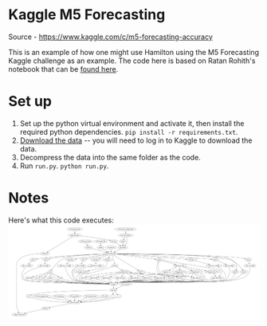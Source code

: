 # Kaggle M5 Forecasting
Source - https://www.kaggle.com/c/m5-forecasting-accuracy

This is an example of how one might use Hamilton using the M5 Forecasting Kaggle
challenge as an example. The code here is based on Ratan Rohith's notebook
that can be [found here](https://www.kaggle.com/code/ratan123/m5-forecasting-lightgbm-with-timeseries-splits).

# Set up
1. Set up the python virtual environment and activate it, then install the required python dependencies.
`pip install -r requirements.txt`.
2. [Download the data](https://www.kaggle.com/competitions/m5-forecasting-accuracy/data) --
you will need to log in to Kaggle to download the data.
3. Decompress the data into the same folder as the code.
4. Run `run.py`. `python run.py`.

# Notes
Here's what this code executes:
![kaggle_submission_df](kaggle_submission_df.dot.png)
